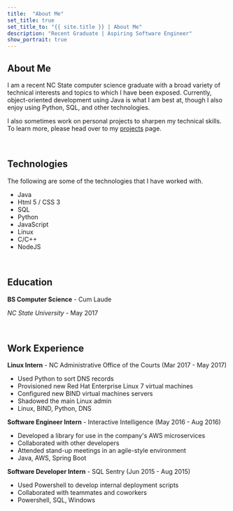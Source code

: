 ```yaml
---
title:  "About Me"
set_title: true
set_title_to: "{{ site.title }} | About Me"
description: "Recent Graduate | Aspiring Software Engineer"
show_portrait: true
---
```

<h2>About Me</h2>
<p>I am a recent NC State computer science graduate with a broad variety of technical interests and topics to which I have been exposed.  Currently, object-oriented development using Java is what I am best at, though I also enjoy using Python, SQL, and other technologies.</p>

<p>I also sometimes work on personal projects to sharpen my technical skills.  To learn more, please head over to my <a href="projects.html" class="InLineLink">projects</a> page.</p>


<br/>
<h2>Technologies</h2>
<p>The following are some of the technologies that I have worked with.</p>
<ul class="TechList">
	<li>Java</li>
	<li>Html 5 / CSS 3</code></li>
	<li>SQL</li>
	<li>Python</li>
	<li>JavaScript</li>
	<li>Linux</li>
	<li>C/C++</li>
	<li>NodeJS</li>
</ul>

<br/>
<h2>Education</h2>
<p><strong>BS Computer Science</strong> - Cum Laude</p>
<p><em>NC State University</em> - May 2017</p>

<br/>
<h2>Work Experience</h2>
<p><strong>Linux Intern</strong> - NC Administrative Office of the Courts (Mar 2017 - May 2017)</p>
<ul class="RespList">
	<li>Used Python to sort DNS records</li>
	<li>Provisioned new Red Hat Enterprise Linux 7 virtual machines</li>
	<li>Configured new BIND virtual machines servers</li>
	<li>Shadowed the main Linux admin</li>
	<li>Linux, BIND, Python, DNS</li>
</ul>
<p><strong>Software Engineer Intern</strong> - Interactive Intelligence (May 2016 - Aug 2016)</p>
<ul class="RespList">
	<li>Developed a library for use in the company's AWS microservices</li>
	<li>Collaborated with other developers</li>
	<li>Attended stand-up meetings in an agile-style environment</li>
	<li>Java, AWS, Spring Boot</li>
</ul>
<p><strong>Software Developer Intern</strong> - SQL Sentry (Jun 2015 - Aug 2015)</p>
<ul class="RespList">
	<li>Used Powershell to develop internal deployment scripts</li>
	<li>Collaborated with teammates and coworkers</li>
	<li>Powershell, SQL, Windows</li>
</ul>
<br/>
<br/>
<br/>
<br/>
<br/>

